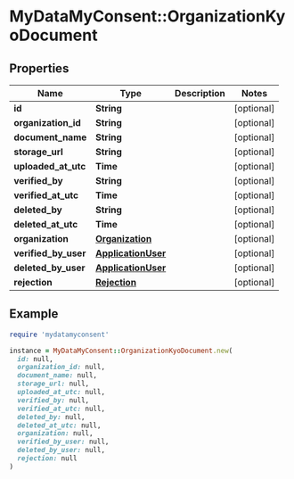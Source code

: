 # MyDataMyConsent::OrganizationKyoDocument

## Properties

| Name | Type | Description | Notes |
| ---- | ---- | ----------- | ----- |
| **id** | **String** |  | [optional] |
| **organization_id** | **String** |  | [optional] |
| **document_name** | **String** |  | [optional] |
| **storage_url** | **String** |  | [optional] |
| **uploaded_at_utc** | **Time** |  | [optional] |
| **verified_by** | **String** |  | [optional] |
| **verified_at_utc** | **Time** |  | [optional] |
| **deleted_by** | **String** |  | [optional] |
| **deleted_at_utc** | **Time** |  | [optional] |
| **organization** | [**Organization**](Organization.md) |  | [optional] |
| **verified_by_user** | [**ApplicationUser**](ApplicationUser.md) |  | [optional] |
| **deleted_by_user** | [**ApplicationUser**](ApplicationUser.md) |  | [optional] |
| **rejection** | [**Rejection**](Rejection.md) |  | [optional] |

## Example

```ruby
require 'mydatamyconsent'

instance = MyDataMyConsent::OrganizationKyoDocument.new(
  id: null,
  organization_id: null,
  document_name: null,
  storage_url: null,
  uploaded_at_utc: null,
  verified_by: null,
  verified_at_utc: null,
  deleted_by: null,
  deleted_at_utc: null,
  organization: null,
  verified_by_user: null,
  deleted_by_user: null,
  rejection: null
)
```

